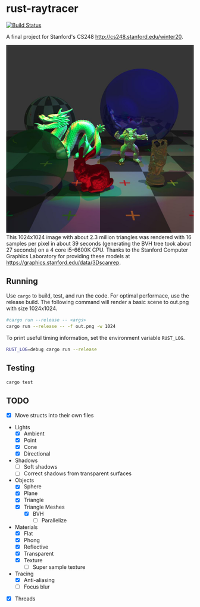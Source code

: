 # rust-raytracer
[![Build Status](https://travis-ci.org/ellishg/rust-raytracer.svg?branch=master)](https://travis-ci.org/ellishg/rust-raytracer)

A final project for Stanford's CS248 http://cs248.stanford.edu/winter20.

![scene](media/scene.jpg)
This 1024x1024 image with about 2.3 million triangles was rendered with 16 samples per pixel in about 39 seconds (generating the BVH tree took about 27 seconds) on a 4 core i5-6600K CPU. Thanks to the Stanford Computer Graphics Laboratory for providing these models  at https://graphics.stanford.edu/data/3Dscanrep.

## Running
Use `cargo` to build, test, and run the code. For optimal performace, use the release build. The following command will render a basic scene to out.png with size 1024x1024.
```bash
#cargo run --release -- <args>
cargo run --release -- -f out.png -w 1024
```

To print useful timing information, set the environment variable `RUST_LOG`.
```bash
RUST_LOG=debug cargo run --release
```

## Testing
```bash
cargo test
```

## TODO
- [x] Move structs into their own files
- Lights
  - [x] Ambient
  - [x] Point
  - [x] Cone
  - [x] Directional
- Shadows
  - [ ] Soft shadows
  - [ ] Correct shadows from transparent surfaces
- Objects
  - [x] Sphere
  - [x] Plane
  - [x] Triangle
  - [x] Triangle Meshes
    - [x] BVH
      - [ ] Parallelize
- Materials
  - [x] Flat
  - [x] Phong
  - [x] Reflective
  - [x] Transparent
  - [x] Texture
    - [ ] Super sample texture
- Tracing
  - [x] Anti-aliasing
  - [ ] Focus blur
- [x] Threads
